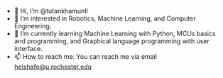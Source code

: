 - 👋 Hi, I’m @tutankhamunII
- 👀 I’m interested in Robotics, Machine Learning, and Computer Engineering.
- 🌱 I’m currently learning Machine Learning with Python, MCUs basics and programming, and Graphical language programming with user interface.
- 📫 How to reach me: You can reach me via email helshafe@u.rochester.edu

<!---
tutankhamunII/tutankhamunII is a ✨ special ✨ repository because its `README.md` (this file) appears on your GitHub profile.
You can click the Preview link to take a look at your changes.
--->
